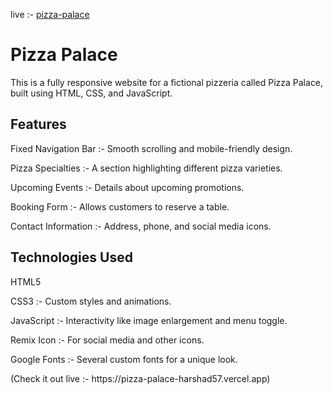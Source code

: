 live :- [pizza-palace](https://pizza-palace-harshad57.vercel.app)
<h1>Pizza Palace</h1>
    <p>This is a fully responsive website for a fictional pizzeria called Pizza Palace, built using HTML, CSS, and JavaScript.</p>

  <h2>Features</h2>
    <p>Fixed Navigation Bar :- Smooth scrolling and mobile-friendly design.</p>
    <p>Pizza Specialties :- A section highlighting different pizza varieties.</p>
    <p>Upcoming Events :- Details about upcoming promotions.</p>
    <p>Booking Form :- Allows customers to reserve a table.</p>
    <p>Contact Information :- Address, phone, and social media icons.</p>

   <h2>Technologies Used</h2>
    <p>HTML5</p>
    <p>CSS3 :-  Custom styles and animations.</p>
    <p>JavaScript :-  Interactivity like image enlargement and menu toggle.</p>
    <p>Remix Icon :-  For social media and other icons.</p>
    <p>Google Fonts :-  Several custom fonts for a unique look.</p>

<p>(Check it out live :- https://pizza-palace-harshad57.vercel.app)</p>
